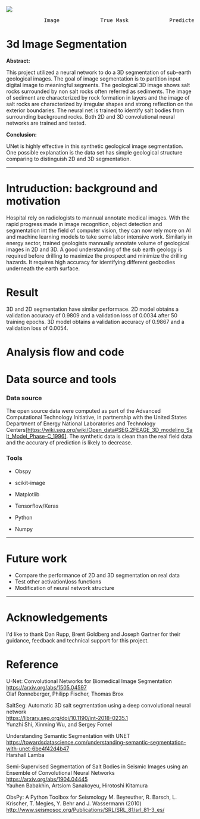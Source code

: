 <Img src=https://github.com/ivboh/3d_image_segmentation/blob/master/image/predicted_mask.gif>
<pre>
            Image             True Mask             Predicted Mask (epoch 5)              Predicted Mask (epoch 50)
</pre>
  
# 3d Image Segmentation

__Abstract:__

This project utilized a neural network to do a 3D segmentation of sub-earth geological images. The goal of image segmentation is to partition input digital image to meaningful segments. The geological 3D image shows salt rocks surrounded by non salt rocks often referred as sediments. The image of sediment are characterized by rock formation in layers and the image of salt rocks are characterized by irregular shapes and strong reflection on the exterior boundaries. The neural net is trained to identify salt bodies from surrounding background rocks. Both 2D and 3D convolutional neural networks are trained and tested. 

__Conclusion:__

UNet is highly effective in this synthetic geological image segmentation.  One possible explanation is the data set has simple geological structure comparing to distinguish 2D and 3D segmentation. 

---
# Intruduction: background and motivation 
Hospital rely on radiologists to mannual annotate medical images. With the rapid progress made in image recognition, object detection and segmentation int the field of computer vision, they can now rely more on AI and machine learning models to take some labor intensive work. Similarly in energy sector, trained geologists mannually annotate volume of geological images in 2D and 3D. A good understanding of the sub earth geology is required before drilling to maximize the prospect and minimize the drilling hazards. It requires high accuracy for identifying different geobodies underneath the earth surface. 


# Result
3D and 2D segmentation have similar performace. 2D model obtains a validation accuracy of 0.9809 and a validation loss of 0.0034 after 50 training epochs. 3D model obtains a validation accuracy of 0.9867 and a validation loss of 0.0054.


# Analysis flow and code



# Data source and tools

### Data source
The open source data were computed as part of the Advanced Computational Technology Initiative, in partnership with the United States Department of Energy National Laboratories and Technology Centers[https://wiki.seg.org/wiki/Open_data#SEG.2FEAGE_3D_modeling_Salt_Model_Phase-C_1996]. The synthetic data is clean than the real field data and the accurary of prediction is likely to decrease. 

### Tools

- Obspy
- scikit-image
- Matplotlib

- Tensorflow/Keras
- Python
- Numpy

---
# Future work
- Compare the performance of 2D and 3D segmentation on real data 
- Test other activation\loss functions
- Modification of neural network structure

---

# Acknowledgements 
I'd like to thank Dan Rupp, Brent Goldberg and Joseph Gartner for their guidance, feedback and technical support for this project.


# Reference
U-Net: Convolutional Networks for Biomedical Image Segmentation\
https://arxiv.org/abs/1505.04597  
Olaf Ronneberger, Philipp Fischer, Thomas Brox

SaltSeg: Automatic 3D salt segmentation using a deep convolutional neural network\
https://library.seg.org/doi/10.1190/int-2018-0235.1  
Yunzhi Shi, Xinming Wu, and Sergey Fomel

Understanding Semantic Segmentation with UNET\
https://towardsdatascience.com/understanding-semantic-segmentation-with-unet-6be4f42d4b47  
Harshall Lamba

Semi-Supervised Segmentation of Salt Bodies in Seismic Images using an Ensemble of Convolutional Neural Networks\
https://arxiv.org/abs/1904.04445  
Yauhen Babakhin, Artsiom Sanakoyeu, Hirotoshi Kitamura

ObsPy: A Python Toolbox for Seismology
M. Beyreuther, R. Barsch, L. Krischer, T. Megies, Y. Behr and J. Wassermann (2010)
http://www.seismosoc.org/Publications/SRL/SRL_81/srl_81-3_es/






